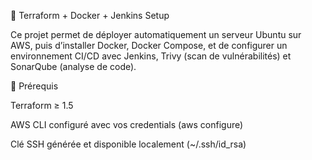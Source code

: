 🚀 Terraform + Docker + Jenkins Setup

Ce projet permet de déployer automatiquement un serveur Ubuntu sur AWS, puis d’installer Docker, Docker Compose, 
et de configurer un environnement CI/CD avec Jenkins, Trivy (scan de vulnérabilités) et SonarQube (analyse de code).

📌 Prérequis

Terraform ≥ 1.5

AWS CLI configuré avec vos credentials (aws configure)

Clé SSH générée et disponible localement (~/.ssh/id_rsa)
